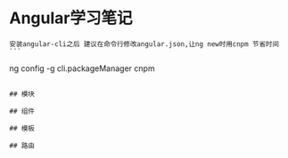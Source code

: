 # Angular学习笔记

    安装angular-cli之后 建议在命令行修改angular.json,让ng new时用cnpm 节省时间
    ```
   ng config -g cli.packageManager cnpm
   ```

## 模块

## 组件

## 模板

## 路由

